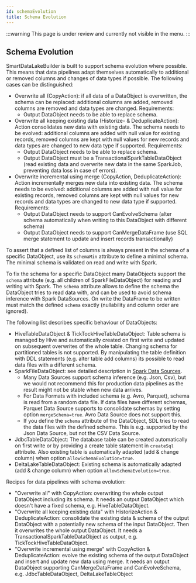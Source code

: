 ```yaml
---
id: schemaEvolution
title: Schema Evolution
---
```


:::warning
This page is under review and currently not visible in the menu.
:::

## Schema Evolution
SmartDataLakeBuilder is built to support schema evolution where possible. This means that data pipelines adapt themselves automatically to additional or removed columns and changes of data types if possible.
The following cases can be distinguished:
* Overwrite all (CopyAction): if all data of a DataObject is overwritten, the schema can be replaced: additional columns are added, removed columns are removed and data types are changed. Requirements:
    * Output DataObject needs to be able to replace schema.
* Overwrite all keeping existing data (Historize- & DeduplicateAction): Action consolidates new data with existing data. The schema needs to be evolved: additional columns are added with null value for existing records, removed columns are kept with null values for new records and data types are changed to new data type if supported. Requirements:
    * Output DataObject needs to be able to replace schema.
    * Output DataObject must be a TransactionalSparkTableDataObject (read existing data and overwrite new data in the same SparkJob, preventing data loss in case of errors).
* Overwrite incremental using merge (CopyAction, DeduplicateAction): Action incrementally merges new data into existing data. The schema needs to be evolved: additional columns are added with null value for existing records, removed columns are kept with null values for new records and data types are changed to new data type if supported. Requirements:
    * Output DataObject needs to support CanEvolveSchema (alter schema automatically when writing to this DataObject with different schema)
    * Output DataObject needs to support CanMergeDataFrame (use SQL merge statement to update and insert records transactionally)

To assert that a defined list of columns is always present in the schema of a specific DataObject, use its `schemaMin` attribute to define a minimal schema. The minimal schema is validated on read and write with Spark.

To fix the schema for a specific DataObject many DataObjects support the `schema` attribute (e.g. all children of SparkFileDataObject) for reading and writing with Spark.
The `schema` attribute allows to define the schema the DataObject tries to read data with, and can be used to avoid schema inference with Spark DataSources.
On write the DataFrame to be written must match the defined `schema` exactly (nullability and column order are ignored).

The following list describes specific behaviour of DataObjects:
* HiveTableDataObject & TickTockHiveTableDataObject: Table schema is managed by Hive and automatically created on first write and updated on subsequent overwrites of the whole table. Changing schema for partitioned tables is not supported.
  By manipulating the table definition with DDL statements (e.g. alter table add columns) its possible to read data files with a different schema.
* SparkFileDataObject: see detailed description in [Spark Data Sources](https://spark.apache.org/docs/latest/sql-data-sources.html).
    * Many Data Sources support schema inference (e.g. Json, Csv), but we would not recommend this for production data pipelines as the result might not be stable when new data arrives.
    * For Data Formats with included schema (e.g. Avro, Parquet), schema is read from a random data file. If data files have different schemas, Parquet Data Source supports to consolidate schemas by setting option `mergeSchema=true`. Avro Data Source does not support this.
    * If you define the `schema` attribute of the DataObject, SDL tries to read the data files with the defined schema. This is e.g. supported by the Json Data Source, but not the CSV Data Source.
* JdbcTableDataObject: The database table can be created automatically on first write or by providing a create table statement in `createSql` attribute. Also existing table is automatically adapted (add & change column) when option `allowSchemaEvolution=true`.
* DeltaLakeTableDataObject: Existing schema is automatically adapted (add & change column) when option `allowSchemaEvolution=true`.

Recipes for data pipelines with schema evolution:
* "Overwrite all" with CopyAction: overwriting the whole output DataObject including its schema. It needs an output DataObject which doesn't have a fixed schema, e.g. HiveTableDataObject.
* "Overwrite all keeping existing data" with HistorizeAction & DeduplicateAction: consolidate the existing data & schema of the output DataObject with a potentially new schema of the input DataObject. Then it overwrites the whole output DataObject. It needs a TransactionalSparkTableDataObject as output, e.g. TickTockHiveTableDataObject.
* "Overwrite incremental using merge" with CopyAction & DeduplicateAction: evolve the existing schema of the output DataObject and insert and update new data using merge. It needs an output DataObject supporting CanMergeDataFrame and CanEvolveSchema, e.g. JdbcTableDataObject, DeltaLakeTableObject
